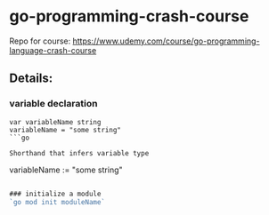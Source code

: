 # go-programming-crash-course
Repo for course: https://www.udemy.com/course/go-programming-language-crash-course

## Details:

### variable declaration

```
var variableName string
variableName = "some string"
```go

Shorthand that infers variable type

```
variableName := "some string"
```go

### initialize a module
`go mod init moduleName`